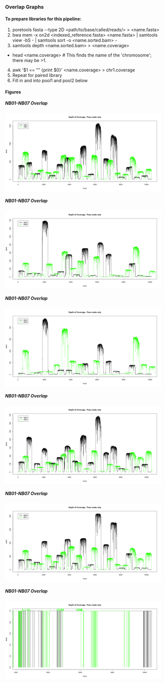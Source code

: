 ### Overlap Graphs
#### To prepare libraries for this pipeline:
1. poretools fasta --type 2D <path/to/base/called/reads/> > <name.fasta>
2. bwa mem -x on2d <indexed_reference.fasta> <name.fasta> | samtools view -bS - | samtools sort -o <name.sorted.bam> -
3. samtools depth <name.sorted.bam> > <name.coverage>
  - head <name.coverage> # This finds the name of the 'chromosome'; there may be >1.
4. awk '$1 == "<chromosomename>" {print $0}' <name.coverage> > chr1.coverage
5. Repeat for paired library
6. Fill in <name1> and <name2> into pool1 and pool2 below

#### Figures
##### NB01-NB07 Overlap
![](figures/Coverage-Overlap-NB01-NB07.png)

##### NB01-NB07 Overlap
![](figures/Coverage-Overlap-NB02-NB08.png)

##### NB01-NB07 Overlap
![](figures/Coverage-Overlap-NB03-NB09.png)

##### NB01-NB07 Overlap
![](figures/Coverage-Overlap-NB04-NB10.png)

##### NB01-NB07 Overlap
![](figures/Coverage-Overlap-NB05-NB11.png)

##### NB01-NB07 Overlap
![](figures/Coverage-Overlap-NB06-NB12.png)
